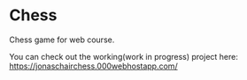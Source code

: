 # Chess

Chess game for web course.

You can check out the working(work in progress) project here: https://jonaschairchess.000webhostapp.com/
